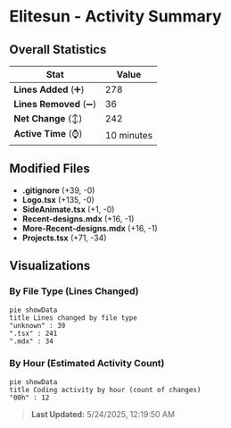# Elitesun - Activity Summary 

## Overall Statistics

| Stat                   | Value                                                             |
| ---------------------- | ----------------------------------------------------------------- |
| **Lines Added** (➕)   | 278                                          |
| **Lines Removed** (➖) | 36                                        |
| **Net Change** (↕)    | 242                |
| **Active Time** (⌚)   | 10 minutes |


## Modified Files
- **.gitignore** (+39, -0)
- **Logo.tsx** (+135, -0)
- **SideAnimate.tsx** (+1, -0)
- **Recent-designs.mdx** (+16, -1)
- **More-Recent-designs.mdx** (+16, -1)
- **Projects.tsx** (+71, -34)

## Visualizations

### By File Type (Lines Changed)

```mermaid
pie showData
title Lines changed by file type
"unknown" : 39
".tsx" : 241
".mdx" : 34
```

### By Hour (Estimated Activity Count)

```mermaid
pie showData
title Coding activity by hour (count of changes)
"00h" : 12
```


> **Last Updated:** 5/24/2025, 12:19:50 AM